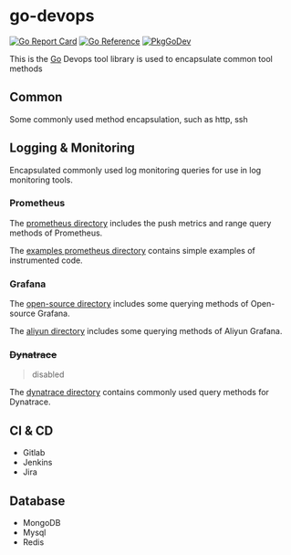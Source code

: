 # go-devops
[![Go Report Card](https://goreportcard.com/badge/github.com/mo-silent/go-devops)](https://goreportcard.com/report/github.com/mo-silent/go-devops)
[![Go Reference](https://pkg.go.dev/badge/github.com/mo-silent/go-devops.svg)](https://pkg.go.dev/github.com/mo-silent/go-devops)
[![PkgGoDev](https://pkg.go.dev/badge/mod/github.com/mo-silent/go-devops)](https://pkg.go.dev/mod/github.com/mo-silent/go-devops)

This is the [Go](https://go.dev/) Devops tool library is used to encapsulate common tool methods

## Common

Some commonly used method encapsulation, such as http, ssh

## Logging & Monitoring
Encapsulated commonly used log monitoring queries for use in log monitoring tools. 

### Prometheus

The [prometheus directory](https://github.com/mo-silent/go-devops/tree/main/prometheus) includes the push metrics and range query methods of Prometheus.

The [examples prometheus directory](https://github.com/mo-silent/go-devops/tree/main/examples/prometheus) contains simple examples of instrumented code.

### Grafana

The [open-source directory](https://github.com/mo-silent/go-devops/tree/main/grafana/open-source) includes some querying methods of Open-source Grafana.

The [aliyun directory](https://github.com/mo-silent/go-devops/tree/main/grafana/aliyun) includes some querying methods of Aliyun Grafana.

### ~~Dynatrace~~

> disabled

The [dynatrace directory](https://github.com/mo-silent/go-devops/tree/main/dynatrace) contains commonly used query methods for Dynatrace.

## CI & CD
- Gitlab
- Jenkins
- Jira

## Database
- MongoDB
- Mysql
- Redis
